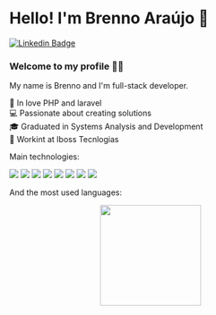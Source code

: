 # Hello! I'm Brenno Araújo 👋

[![Linkedin Badge](https://img.shields.io/badge/-LinkedIn-blue?style=flat-square&logo=Linkedin&logoColor=white&link=https://www.linkedin.com/in/brennoaraujo/)](https://www.linkedin.com/in/brennoaraujo/)

### Welcome to my profile :man_technologist:

My name is Brenno and I'm full-stack developer.

 💙  In love PHP and laravel <br>
 💻  Passionate about creating solutions <br>
 🎓  Graduated in Systems Analysis and Development<br>
 👾  Workint at Iboss Tecnlogias <br>


Main technologies:


<div>
   <p>
      <img src="https://img.shields.io/badge/Laravel-FF2D20?style=for-the-badge&logo=laravel&logoColor=white"> 
      <img src="https://img.shields.io/badge/PHP-777BB4?style=for-the-badge&logo=php&logoColor=white">
      <img src="https://img.shields.io/badge/Vue.js-35495E?style=for-the-badge&logo=vue.js&logoColor=4FC08D">
      <img src="https://img.shields.io/badge/JavaScript-F7DF1E?style=for-the-badge&logo=javascript&logoColor=black">
      <img src="https://img.shields.io/badge/Bootstrap-563D7C?style=for-the-badge&logo=bootstrap&logoColor=white">
      <img src="https://img.shields.io/badge/MySQL-00000F?style=for-the-badge&logo=mysql&logoColor=white">
      <img src="https://img.shields.io/badge/HTML-239120?style=for-the-badge&logo=html5&logoColor=white">
      <img src="https://img.shields.io/badge/CSS3-1572B6?style=for-the-badge&logo=css3&logoColor=white">
   </p>
 </div>


And the most used languages:

<div align="center">
  <a href="https://github.com/brenno-git">
  <img height="180" src="https://github-readme-stats.vercel.app/api/top-langs/?username=brenno-git&layout=compact&langs_count=7&theme=tokyonight"/>
</div>


<div>

